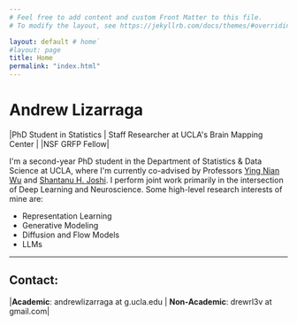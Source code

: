 ```yaml
---
# Feel free to add content and custom Front Matter to this file.
# To modify the layout, see https://jekyllrb.com/docs/themes/#overriding-theme-defaults

layout: default # home`
#layout: page
title: Home
permalink: "index.html"
---
```


# Andrew Lizarraga

|PhD Student in Statistics | Staff Researcher at UCLA's Brain Mapping Center | 
|NSF GRFP Fellow|

I'm a second-year PhD student in the Department of Statistics & Data Science at UCLA, where I'm currently
co-advised by Professors [Ying Nian Wu](http://www.stat.ucla.edu/~ywu/) and [Shantanu H. Joshi](http://sjoshi.bmap.ucla.edu/). 
I perform joint work primarily in the intersection of Deep Learning and Neuroscience. Some high-level research interests of 
mine are:

* Representation Learning
* Generative Modeling
* Diffusion and Flow Models
* LLMs

---
## Contact:

|**Academic**: andrewlizarraga at g.ucla.edu | **Non-Academic**: drewrl3v at gmail.com|